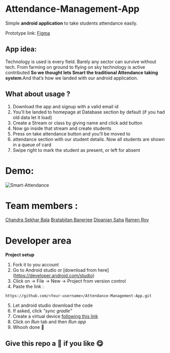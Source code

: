 # Attendance-Management-App
Simple **android application** to take students attendance easily.

Prototype link: [Figma](https://www.figma.com/file/noRd5ORgXFJHgIDtjcBfLS/Attendance-App_Degisn(Chandra))

## App idea: 
Technology is used is every field. Barely any sector can survive without tech. From farming on ground to flying on sky technology is active contributed
**So we thought lets Smart the  traditional Attendance taking system**.And that’s how we landed with our android application.

## What about usage ?
1. Download the app and signup with a valid email id
2. You’ll be landed to homepage at Database section by default (if you had old data let it load)
3. Create a Stream or class by giving name and click add button
4. Now go inside that stream and create students
5. Press on take attendance button and you’ll be moved to
6. attendance section with our student details.
Now all students are shown in a queue of card
7. Swipe right to mark the student as present, or left for absent

# Demo:

![Smart-Attendance](https://user-images.githubusercontent.com/57448981/179068922-b1b12bae-c2ad-4fa5-9bea-aac3c66b6610.gif)

# Team members : 
[Chandra Sekhar Bala](https://github.com/Chandra-Sekhar-Bala)
[Bratabitan Banerjee](https://github.com/neelqq)
[Dipanjan Saha](https://github.com/dip-ai)
[Ramen Roy](https://github.com/dip-ai)


# Developer area

**Project setup**

1. Fork it to you account
2. Go to Android studio or [download from here] (https://developer.android.com/studio) 
3. Click on -> File -> New -> Project from version control
4. Paste the link :
```
https://github.com/<Your-username>/Attendance-Management-App.git
```
5. Let android studio download the code
6. If asked, click *"sync gradle"* 
7. Create a virtual device [following this link](https://www.google.com/search?client=opera-gx&q=create+a+device+in+android+studio&sourceid=opera&ie=UTF-8&oe=UTF-8)
8. Click on *Run* tab and then *Run app*
9. Whooh done 🦄

## Give this repo a 🌟 if you like 😋
